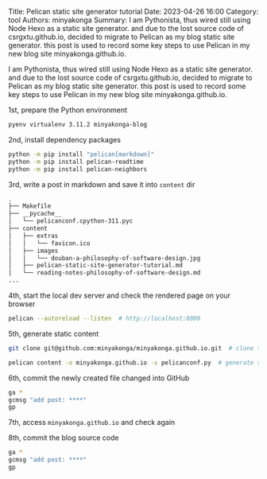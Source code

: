 Title: Pelican static site generator tutorial
Date: 2023-04-26 16:00
Category: tool
Authors: minyakonga
Summary: I am Pythonista, thus wired still using Node Hexo as a static site generator. and due to the lost source code of csrgxtu.github.io, decided to migrate to Pelican as my blog static site generator. this post is used to record some key steps to use Pelican in my new blog site minyakonga.github.io.

I am Pythonista, thus wired still using Node Hexo as a static site generator. and due to the lost source code of csrgxtu.github.io, decided to migrate to Pelican as my blog static site generator. this post is used to record some key steps to use Pelican in my new blog site minyakonga.github.io.

1st, prepare the Python environment
```bash
pyenv virtualenv 3.11.2 minyakonga-blog
```

2nd, install dependency packages
```bash
python -m pip install "pelican[markdown]"
python -m pip install pelican-readtime
python -m pip install pelican-neighbors
```

3rd, write a post in markdown and save it into `content` dir
```bash
.
├── Makefile
├── __pycache__
│   └── pelicanconf.cpython-311.pyc
├── content
│   ├── extras
│   │   └── favicon.ico
│   ├── images
│   │   └── douban-a-philosophy-of-software-design.jpg
│   ├── pelican-static-site-generator-tutorial.md
│   └── reading-notes-philosophy-of-software-design.md
...
```

4th, start the local dev server and check the rendered page on your browser
```bash
pelican --autoreload --listen  # http://localhost:8000
```

5th, generate static content
```bash
git clone git@github.com:minyakonga/minyakonga.github.io.git  # clone this static repo into current project root

pelican content -o minyakonga.github.io -s pelicanconf.py  # generate static into minyakonga.github.io
```

6th, commit the newly created file changed into GitHub
```bash
ga *
gcmsg "add post: ****"
gp
```

7th, access `minyakonga.github.io` and check again

8th, commit the blog source code
```bash
ga *
gcmsg "add post: ****"
gp
```
